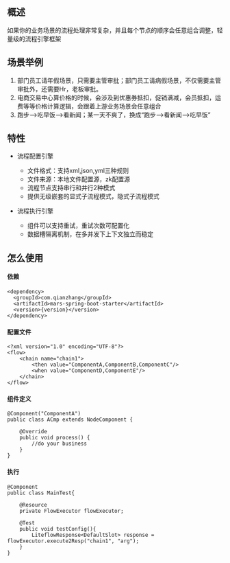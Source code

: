 ## 概述
如果你的业务场景的流程处理非常复杂，并且每个节点的顺序会任意组合调整，轻量级的流程引擎框架

## 场景举例
1. 部门员工请年假场景，只需要主管审批；部门员工请病假场景，不仅需要主管审批外，还需要Hr，老板审批。
2. 电商交易中心算价格的时候，会涉及到优惠券抵扣，促销满减，会员抵扣，运费等等价格计算逻辑，会跟着上游业务场景会任意组合
3. 跑步-->吃早饭-->看新闻；某一天不爽了，换成“跑步-->看新闻-->吃早饭”

## 特性

* 流程配置引擎
    * 文件格式：支持xml,json,yml三种规则
    * 文件来源：本地文件配置源，zk配置源
    * 流程节点支持串行和并行2种模式
    * 提供无级嵌套的显式子流程模式，隐式子流程模式
    
* 流程执行引擎    
    * 组件可以支持重试，重试次数可配置化
    * 数据槽隔离机制，在多并发下上下文独立而稳定



## 怎么使用
#### 依赖
```
<dependency>
  <groupId>com.qianzhang</groupId>
  <artifactId>mars-spring-boot-starter</artifactId>
  <version>{version}</version>
</dependency>
```

#### 配置文件
```
<?xml version="1.0" encoding="UTF-8"?>
<flow>
    <chain name="chain1">
        <then value="ComponentA,ComponentB,ComponentC"/>
        <when value="ComponentD,ComponentE"/>
    </chain>
</flow>
```
#### 组件定义
```
@Component("ComponentA")
public class ACmp extends NodeComponent {

    @Override
    public void process() {
        //do your business
    }
}
```
#### 执行
```
@Component
public class MainTest{
    
    @Resource
    private FlowExecutor flowExecutor;
    
    @Test
    public void testConfig(){
        LiteflowResponse<DefaultSlot> response = flowExecutor.execute2Resp("chain1", "arg");
    }
}
```

